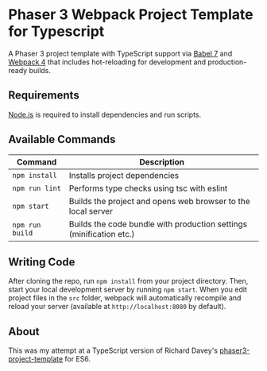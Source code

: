 # Phaser 3 Webpack Project Template for Typescript

A Phaser 3 project template with TypeScript support via [Babel 7](https://babeljs.io/) and [Webpack 4](https://webpack.js.org/)
that includes hot-reloading for development and production-ready builds.

## Requirements

[Node.js](https://nodejs.org) is required to install dependencies and run scripts.

## Available Commands

| Command | Description |
|---------|-------------|
| `npm install` | Installs project dependencies |
| `npm run lint`  | Performs type checks using tsc with eslint |
| `npm start` | Builds the project and opens web browser to the local server |
| `npm run build` | Builds the code bundle with production settings (minification etc.) |

## Writing Code

After cloning the repo, run `npm install` from your project directory. Then, start your local development
server by running `npm start`. When you edit project files in the `src` folder, webpack will automatically
recompile and reload your server (available at `http://localhost:8080`
by default).

## About

This was my attempt at a TypeScript version of Richard Davey's [phaser3-project-template](https://github.com/photonstorm/phaser3-project-template) for ES6.